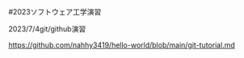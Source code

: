 #2023ソフトウェア工学演習

2023/7/4git/github演習

https://github.com/nahhy3419/hello-world/blob/main/git-tutorial.md
